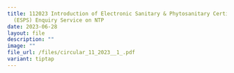 ```yaml
---
title: 112023 Introduction of Electronic Sanitary & Phytosanitary Certificate
  (ESPS) Enquiry Service on NTP
date: 2023-06-28
layout: file
description: ""
image: ""
file_url: /files/circular_11_2023__1_.pdf
variant: tiptap
---
```

